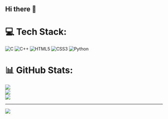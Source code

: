 ## Hi there 👋

# 💻 Tech Stack:
![C](https://img.shields.io/badge/c-%2300599C.svg?style=for-the-badge&logo=c&logoColor=white) ![C++](https://img.shields.io/badge/c++-%2300599C.svg?style=for-the-badge&logo=c%2B%2B&logoColor=white) ![HTML5](https://img.shields.io/badge/html5-%23E34F26.svg?style=for-the-badge&logo=html5&logoColor=white) ![CSS3](https://img.shields.io/badge/css3-%231572B6.svg?style=for-the-badge&logo=css3&logoColor=white) ![Python](https://img.shields.io/badge/python-3670A0?style=for-the-badge&logo=python&logoColor=ffdd54)
# 📊 GitHub Stats:
![](https://github-readme-stats.vercel.app/api?username=Hack16er&theme=dark&hide_border=false&include_all_commits=false&count_private=false)<br/>
![](https://github-readme-streak-stats.herokuapp.com/?user=Hack16er&theme=dark&hide_border=false)<br/>
![](https://github-readme-stats.vercel.app/api/top-langs/?username=Hack16er&theme=dark&hide_border=false&include_all_commits=false&count_private=false&layout=compact)



---
[![](https://visitcount.itsvg.in/api?id=Hack16er&icon=0&color=0)](https://visitcount.itsvg.in)

<!-- Proudly created with GPRM ( https://gprm.itsvg.in ) -->
